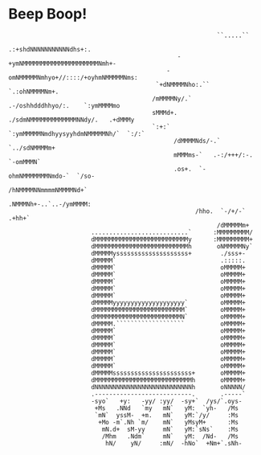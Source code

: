 <!--
{"noindex": true}
-->
# <i class="fas fa-robot"></i> Beep Boop!

                                                                                                    
                                                                                                    
                                                              ``.....``                             
                                                       .:+shdNNNNNNNNNNNdhs+:.                      
                                                   -+ymNMMMMMMMMMMMMMMMMMMMMMNmh+-                  
                                                -omNMMMMMNmhyo+//::::/+oyhmNMMMMMNms:               
                                             `+dNMMMMNho:.``              `.:ohNMMMMNm+.            
                                            /mMMMMNy/.`   .-/oshhdddhhyo/:.    `:ymMMMMmo           
                                            sMMMd+.   ./sdmNMMMMMMMMMMMMMNNdy/.   .+dMMMy           
                                            `:+:`  `:ymMMMMMNmdhyysyyhdmNMMMMMNh/`  `:/:`           
                                                  /dMMMMNds/-.`       `../sdNMMMMm+                 
                                                  mMMMms-`   .-:/+++/:-.   `-omMMMN`                
                                                  .os+.  `-ohmNMMMMMMMNmdo-`  `/so-                 
                                                        /hNMMMMNNmmmmNMMMMNd+`                      
                                                       .NMMMNh+-..`..-/ymMMMM:                      
                                                        /hho.  `-/+/-`  .+hh+`                      
                                                              /dMMMMMm+                             
                           ...........................`      :MMMMMMMMM/                            
                           dMMMMMMMMMMMMMMMMMMMMMMMMMMy      :MMMMMMMMM+                            
                           dMMMMMMMMMMMMMMMMMMMMMMMMMMh       oNMMMMMNy`                            
                           dMMMMMyssssssssssssssssssss+        ./sss+-                              
                           dMMMMM`                             .:::::.                              
                           dMMMMM`                             oMMMMM+                              
                           dMMMMM`                             oMMMMM+                              
                           dMMMMM`                             oMMMMM+                              
                           dMMMMM`                             oMMMMM+                              
                           dMMMMM`                             oMMMMM+                              
                           dMMMMMyyyyyyyyyyyyyyyyyyyy`         oMMMMM+                              
                           dMMMMMMMMMMMMMMMMMMMMMMMMM`         oMMMMM+                              
                           dMMMMMMMMMMMMMMMMMMMMMMMMN`         oMMMMM+                              
                           dMMMMM.```````````````````          oMMMMM+                              
                           dMMMMM`                             oMMMMM+                              
                           dMMMMM`                             oMMMMM+                              
                           dMMMMM`                             oMMMMM+                              
                           dMMMMM`                             oMMMMM+                              
                           dMMMMM`                             oMMMMM+                              
                           dMMMMM`                             oMMMMM+                              
                           dMMMMMssssssssssssssssssssss+       oMMMMM+                              
                           dMMMMMMMMMMMMMMMMMMMMMMMMMMMh       oMMMMM+                              
                           dNNNNNNNNNNNNNNNNNNNNNNNNNNNh       oNNNNN/                              
                           .---------------------------.       .-----`                              
                           -syo`   +y:   -yy/ :yy/  -sy+`  /ys/`.oys-                               
                            +Ms   .NNd   `my   mN`   yM:  `yh-   /Ms                                
                            `mN`  yssM-  +m.   mN`   yM:`/y/     :Ms                                
                             +Mo -m`.Nh `m/    mN`   yMsyM+      :Ms                                
                              mN.d+  sM-yy     mN`   yM:`sNs`    :Ms                                
                              /Mhm   .Ndm`     mN`   yM:  /Nd-   /Ms                                
                               hN/    yN/     :mN/  -hNo`  +Nm+`.sNh-                               
                                                                                                    
                                                                                                    
